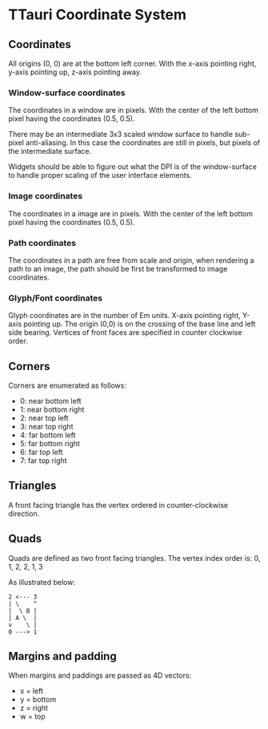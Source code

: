 # TTauri Coordinate System

## Coordinates
All origins (0, 0) are at the bottom left corner. With the x-axis pointing
right, y-axis pointing up, z-axis pointing away.

### Window-surface coordinates
The coordinates in a window are in pixels. With the center of the left bottom
pixel having the coordinates (0.5, 0.5).

There may be an intermediate 3x3 scaled window surface to handle sub-pixel
anti-aliasing. In this case the coordinates are still in pixels, but pixels
of the intermediate surface.

Widgets should be able to figure out what the DPI is of the window-surface to
handle proper scaling of the user interface elements.

### Image coordinates
The coordinates in a image are in pixels. With the center of the left bottom
pixel having the coordinates (0.5, 0.5).

### Path coordinates
The coordinates in a path are free from scale and origin, when rendering a
path to an image, the path should be first be transformed to image coordinates.

### Glyph/Font coordinates
Glyph coordinates are in the number of Em units.
X-axis pointing right, Y-axis pointing up.
The origin (0,0) is on the crossing of the base line and left side bearing.
Vertices of front faces are specified in counter clockwise order.

## Corners
Corners are enumerated as follows:
 - 0: near bottom left
 - 1: near bottom right
 - 2: near top left
 - 3: near top right
 - 4: far bottom left
 - 5: far bottom right
 - 6: far top left
 - 7: far top right

## Triangles
A front facing triangle has the vertex ordered in counter-clockwise direction.

## Quads
Quads are defined as two front facing triangles.
The vertex index order is: 0, 1, 2, 2, 1, 3

As illustrated below:

```
2 <--- 3
| \    ^
|  \ B |
| A \  |
v    \ |
0 ---> 1
```

## Margins and padding
When margins and paddings are passed as 4D vectors:
 - x = left
 - y = bottom
 - z = right
 - w = top